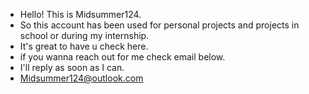 - Hello! This is Midsummer124.
- So this account has been used for personal projects and projects in school or during my internship. 
- It's great to have u check here.
- if you wanna reach out for me check email below.
- I'll reply as soon as I can.
- Midsummer124@outlook.com

<!---
Midsummer124/Midsummer124 is a ✨ special ✨ repository because its `README.md` (this file) appears on your GitHub profile.
You can click the Preview link to take a look at your changes.
--->
